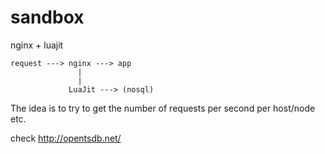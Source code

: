 # sandbox

nginx + luajit

```text
request ---> nginx ---> app
               |
               |
             LuaJit ---> (nosql)
```

The idea is to try to get  the number of requests per second per host/node etc.

check http://opentsdb.net/